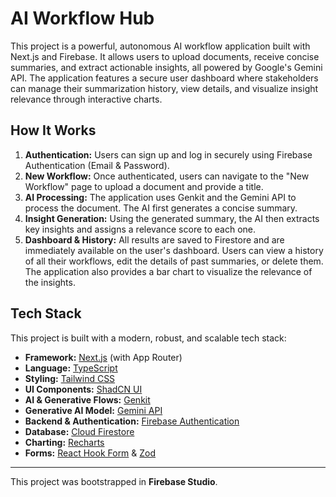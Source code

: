 # AI Workflow Hub

This project is a powerful, autonomous AI workflow application built with Next.js and Firebase. It allows users to upload documents, receive concise summaries, and extract actionable insights, all powered by Google's Gemini API. The application features a secure user dashboard where stakeholders can manage their summarization history, view details, and visualize insight relevance through interactive charts.

## How It Works

1.  **Authentication:** Users can sign up and log in securely using Firebase Authentication (Email & Password).
2.  **New Workflow:** Once authenticated, users can navigate to the "New Workflow" page to upload a document and provide a title.
3.  **AI Processing:** The application uses Genkit and the Gemini API to process the document. The AI first generates a concise summary.
4.  **Insight Generation:** Using the generated summary, the AI then extracts key insights and assigns a relevance score to each one.
5.  **Dashboard & History:** All results are saved to Firestore and are immediately available on the user's dashboard. Users can view a history of all their workflows, edit the details of past summaries, or delete them. The application also provides a bar chart to visualize the relevance of the insights.

## Tech Stack

This project is built with a modern, robust, and scalable tech stack:

-   **Framework:** [Next.js](https://nextjs.org/) (with App Router)
-   **Language:** [TypeScript](https://www.typescriptlang.org/)
-   **Styling:** [Tailwind CSS](https://tailwindcss.com/)
-   **UI Components:** [ShadCN UI](https://ui.shadcn.com/)
-   **AI & Generative Flows:** [Genkit](https://firebase.google.com/docs/genkit)
-   **Generative AI Model:** [Gemini API](https://ai.google.dev/)
-   **Backend & Authentication:** [Firebase Authentication](https://firebase.google.com/docs/auth)
-   **Database:** [Cloud Firestore](https://firebase.google.com/docs/firestore)
-   **Charting:** [Recharts](https://recharts.org/)
-   **Forms:** [React Hook Form](https://react-hook-form.com/) & [Zod](https://zod.dev/)

---

This project was bootstrapped in **Firebase Studio**.